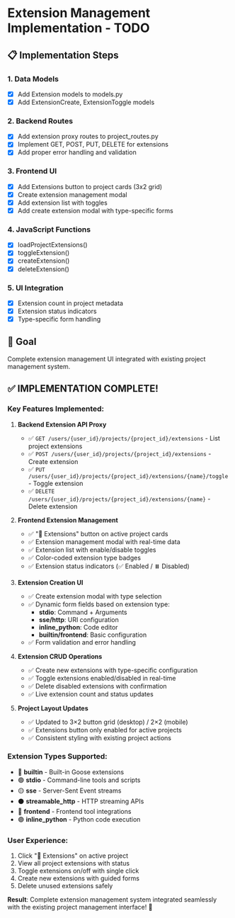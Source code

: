 # Extension Management Implementation - TODO

## 📋 Implementation Steps

### 1. Data Models
- [x] Add Extension models to models.py
- [x] Add ExtensionCreate, ExtensionToggle models

### 2. Backend Routes
- [x] Add extension proxy routes to project_routes.py
- [x] Implement GET, POST, PUT, DELETE for extensions
- [x] Add proper error handling and validation

### 3. Frontend UI
- [x] Add Extensions button to project cards (3x2 grid)
- [x] Create extension management modal
- [x] Add extension list with toggles
- [x] Add create extension modal with type-specific forms

### 4. JavaScript Functions
- [x] loadProjectExtensions()
- [x] toggleExtension()
- [x] createExtension()
- [x] deleteExtension()

### 5. UI Integration
- [x] Extension count in project metadata
- [x] Extension status indicators
- [x] Type-specific form handling

## 🎯 Goal
Complete extension management UI integrated with existing project management system.

## ✅ **IMPLEMENTATION COMPLETE!**

### Key Features Implemented:

1. **Backend Extension API Proxy**
   - ✅ `GET /users/{user_id}/projects/{project_id}/extensions` - List project extensions
   - ✅ `POST /users/{user_id}/projects/{project_id}/extensions` - Create extension
   - ✅ `PUT /users/{user_id}/projects/{project_id}/extensions/{name}/toggle` - Toggle extension
   - ✅ `DELETE /users/{user_id}/projects/{project_id}/extensions/{name}` - Delete extension

2. **Frontend Extension Management**
   - ✅ "🧩 Extensions" button on active project cards
   - ✅ Extension management modal with real-time data
   - ✅ Extension list with enable/disable toggles
   - ✅ Color-coded extension type badges
   - ✅ Extension status indicators (✅ Enabled / ⏸️ Disabled)

3. **Extension Creation UI**
   - ✅ Create extension modal with type selection
   - ✅ Dynamic form fields based on extension type:
     - **stdio**: Command + Arguments
     - **sse/http**: URI configuration
     - **inline_python**: Code editor
     - **builtin/frontend**: Basic configuration
   - ✅ Form validation and error handling

4. **Extension CRUD Operations**
   - ✅ Create new extensions with type-specific configuration
   - ✅ Toggle extensions enabled/disabled in real-time
   - ✅ Delete disabled extensions with confirmation
   - ✅ Live extension count and status updates

5. **Project Layout Updates**
   - ✅ Updated to 3×2 button grid (desktop) / 2×2 (mobile)
   - ✅ Extensions button only enabled for active projects
   - ✅ Consistent styling with existing project actions

### Extension Types Supported:
- 🔹 **builtin** - Built-in Goose extensions
- 🟢 **stdio** - Command-line tools and scripts
- 🟡 **sse** - Server-Sent Event streams
- ⚫ **streamable_http** - HTTP streaming APIs
- 🔴 **frontend** - Frontend tool integrations
- 🟣 **inline_python** - Python code execution

### User Experience:
1. Click "🧩 Extensions" on active project
2. View all project extensions with status
3. Toggle extensions on/off with single click
4. Create new extensions with guided forms
5. Delete unused extensions safely

**Result**: Complete extension management system integrated seamlessly with the existing project management interface! 🎯